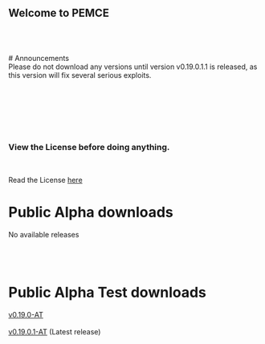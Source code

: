 ## Welcome to PEMCE
<br/>
<br/>
<br/>
# Announcements
<br/>
Please do not download any versions until version v0.19.0.1.1 is released, as this version will fix several serious exploits.
<br/>
<br/>
<br/>
<br/>
<br/>
<br/>
<br/>


### View the License before doing anything.
<br/>

Read the License [here](https://github.com/AquaQuokka/pemce/blob/main/LICENSE)
<br/>
# Public Alpha downloads
No available releases <br/>
<br/>
<br/>
<br/>
# Public Alpha Test downloads
[v0.19.0-AT](https://github.com/AquaQuokka/pemce/releases/tag/PEMCE-Alpha-Test-ONE) <br/>
<br/>
[v0.19.0.1-AT](https://github.com/AquaQuokka/pemce/releases/tag/PEMCE-Alpha-Test-TWO) (Latest release)

